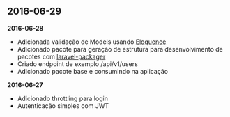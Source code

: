 **2016-06-29**
-  
 
 
**2016-06-28**
 
- Adicionada validação de Models usando [Eloquence](https://github.com/jarektkaczyk/eloquence)  
- Adicionado pacote para geração de estrutura para desenvolvimento de pacotes com [laravel-packager](https://github.com/Jeroen-G/laravel-packager)
- Criado endpoint de exemplo /api/v1/users
- Adicionado pacote base e consumindo na aplicação
  
**2016-06-27**

- Adicionado throttling para login   
- Autenticação simples com JWT  